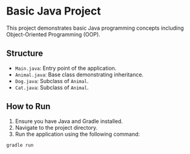 # Basic Java Project

This project demonstrates basic Java programming concepts including Object-Oriented Programming (OOP).

## Structure

- `Main.java`: Entry point of the application.
- `Animal.java`: Base class demonstrating inheritance.
- `Dog.java`: Subclass of `Animal`.
- `Cat.java`: Subclass of `Animal`.

## How to Run

1. Ensure you have Java and Gradle installed.
2. Navigate to the project directory.
3. Run the application using the following command:

```sh
gradle run
